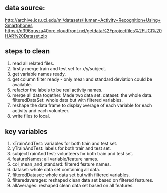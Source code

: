 data source:
----------------------------------------------------------------------------------------------
http://archive.ics.uci.edu/ml/datasets/Human+Activity+Recognition+Using+Smartphones 
https://d396qusza40orc.cloudfront.net/getdata%2Fprojectfiles%2FUCI%20HAR%20Dataset.zip



steps to clean
----------------------------------------------------------------------------------------------
1. read all related files.
2. firstly merge train and test set for x/y/subject.
3. get variable names ready.
4. get column filter ready - only mean and standard deviation could be available.
5. refactor the labels to be real activity names.
6. merge all data together. Made two data set.
    dataset: the whole data.
    filteredDataSet: whole data but with filtered variables.
7. reshape the data frame to display average of each variable for each activity and each volunteer.
8. write files to local.



key variables
----------------------------------------------------------------------------------------------
1. xTrainAndTest: variables for both train and test set.
2. yTrainAndTest: labels for both train and test set.
3. subjectTrainAndTest: volunteers for both train and test set.
4. featureNames: all variable/feature names.
5. col_mean_and_standard: filtered feature names.
6. dataset: whole data set containing all data.
7. filteredDataset: whole data set but with filtered variables.
8. filteredaverages: reshaped clean data set based on filtered features.
9. allAverages: reshaped clean data set based on all features.
